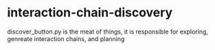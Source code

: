 # interaction-chain-discovery
discover_button.py is the meat of things, it is responsible for exploring, genreate interaction chains, and planning
